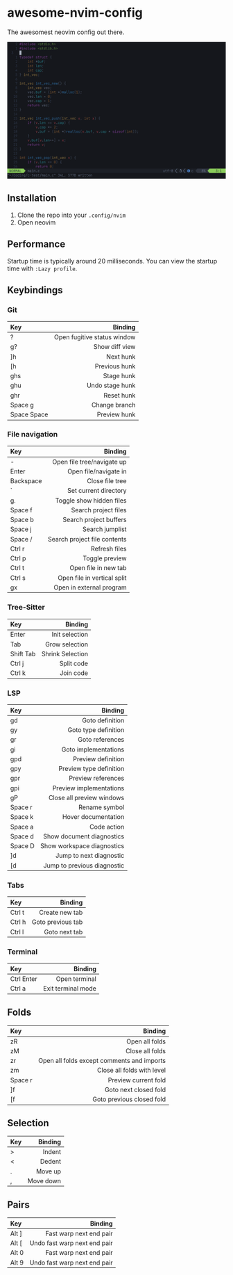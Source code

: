 # awesome-nvim-config

The awesomest neovim config out there.

![Screenshot of config](preview.png)

## Installation

1. Clone the repo into your `.config/nvim`
2. Open neovim

## Performance

Startup time is typically around 20 milliseconds. You can view the startup time
with `:Lazy profile`.

## Keybindings

### Git

| Key         |                     Binding |
| :---------- | --------------------------: |
| ?           | Open fugitive status window |
| g?          |              Show diff view |
| ]h          |                   Next hunk |
| [h          |               Previous hunk |
| ghs         |                  Stage hunk |
| ghu         |             Undo stage hunk |
| ghr         |                  Reset hunk |
| Space g     |               Change branch |
| Space Space |                Preview hunk |

### File navigation

| Key       |                      Binding |
| :-------- | ---------------------------: |
| -         |   Open file tree/navigate up |
| Enter     |        Open file/navigate in |
| Backspace |              Close file tree |
| `         |        Set current directory |
| g.        |     Toggle show hidden files |
| Space f   |         Search project files |
| Space b   |       Search project buffers |
| Space j   |              Search jumplist |
| Space /   | Search project file contents |
| Ctrl r    |                Refresh files |
| Ctrl p    |               Toggle preview |
| Ctrl t    |         Open file in new tab |
| Ctrl s    |  Open file in vertical split |
| gx        |     Open in external program |

### Tree-Sitter

| Key       |          Binding |
| :-------- | ---------------: |
| Enter     |   Init selection |
| Tab       |   Grow selection |
| Shift Tab | Shrink Selection |
| Ctrl j    |       Split code |
| Ctrl k    |        Join code |

### LSP

| Key     |                     Binding |
| :------ | --------------------------: |
| gd      |             Goto definition |
| gy      |        Goto type definition |
| gr      |             Goto references |
| gi      |        Goto implementations |
| gpd     |          Preview definition |
| gpy     |     Preview type definition |
| gpr     |          Preview references |
| gpi     |     Preview implementations |
| gP      |   Close all preview windows |
| Space r |               Rename symbol |
| Space k |         Hover documentation |
| Space a |                 Code action |
| Space d |   Show document diagnostics |
| Space D |  Show workspace diagnostics |
| \]d     |     Jump to next diagnostic |
| \[d     | Jump to previous diagnostic |

### Tabs

| Key    |           Binding |
| :----- | ----------------: |
| Ctrl t |    Create new tab |
| Ctrl h | Goto previous tab |
| Ctrl l |     Goto next tab |

### Terminal

| Key        |            Binding |
| :--------- | -----------------: |
| Ctrl Enter |      Open terminal |
| Ctrl a     | Exit terminal mode |

## Folds

| Key     |                                    Binding |
| :------ | -----------------------------------------: |
| zR      |                             Open all folds |
| zM      |                            Close all folds |
| zr      | Open all folds except comments and imports |
| zm      |                 Close all folds with level |
| Space r |                       Preview current fold |
| ]f      |                      Goto next closed fold |
| [f      |                  Goto previous closed fold |

## Selection

| Key |   Binding |
| :-- | --------: |
| >   |    Indent |
| <   |    Dedent |
| .   |   Move up |
| ,   | Move down |

## Pairs

| Key   |                      Binding |
| :---- | ---------------------------: |
| Alt ] |      Fast warp next end pair |
| Alt [ | Undo fast warp next end pair |
| Alt 0 |      Fast warp next end pair |
| Alt 9 | Undo fast warp next end pair |
